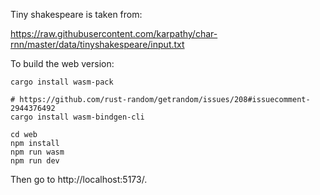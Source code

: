 Tiny shakespeare is taken from:

https://raw.githubusercontent.com/karpathy/char-rnn/master/data/tinyshakespeare/input.txt

To build the web version:

```
cargo install wasm-pack

# https://github.com/rust-random/getrandom/issues/208#issuecomment-2944376492
cargo install wasm-bindgen-cli

cd web
npm install
npm run wasm
npm run dev
```

Then go to http://localhost:5173/.
